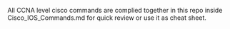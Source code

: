 All CCNA level cisco commands are complied together in this repo inside Cisco_IOS_Commands.md for quick review or use it as cheat sheet. 
